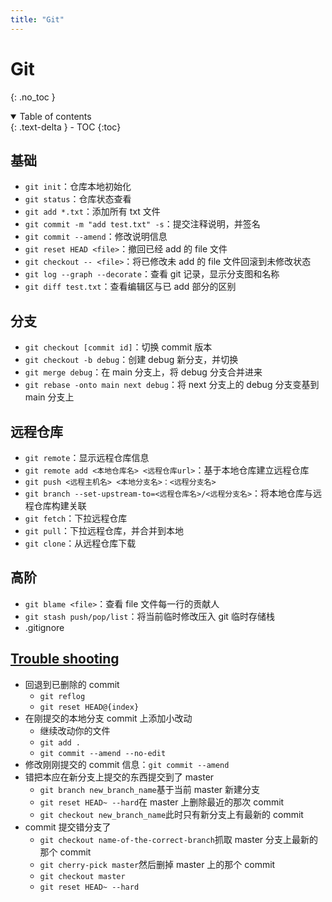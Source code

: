 ```yaml
---
title: "Git"
---
```


# Git
{: .no_toc }

<details open markdown="block">
  <summary>
    Table of contents
  </summary>
  {: .text-delta }
- TOC
{:toc}
</details>

## 基础

- `git init`：仓库本地初始化
- `git status`：仓库状态查看
- `git add *.txt`：添加所有 txt 文件
- `git commit -m "add test.txt" -s`：提交注释说明，并签名
- `git commit --amend`：修改说明信息
- `git reset HEAD <file>`：撤回已经 add 的 file 文件
- `git checkout -- <file>`：将已修改未 add 的 file 文件回滚到未修改状态
- `git log --graph --decorate`：查看 git 记录，显示分支图和名称
- `git diff test.txt`：查看编辑区与已 add 部分的区别

## 分支

- `git checkout [commit id]`：切换 commit 版本
- `git checkout -b debug`：创建 debug 新分支，并切换
- `git merge debug`：在 main 分支上，将 debug 分支合并进来
- `git rebase -onto main next debug`：将 next 分支上的 debug 分支变基到 main 分支上

## 远程仓库

- `git remote`：显示远程仓库信息
- `git remote add <本地仓库名> <远程仓库url>`：基于本地仓库建立远程仓库
- `git push <远程主机名> <本地分支名>：<远程分支名>`
- `git branch --set-upstream-to=<远程仓库名>/<远程分支名>`：将本地仓库与远程仓库构建关联
- `git fetch`：下拉远程仓库
- `git pull`：下拉远程仓库，并合并到本地
- `git clone`：从远程仓库下载

## 高阶

- `git blame <file>`：查看 file 文件每一行的贡献人
- `git stash push/pop/list`：将当前临时修改压入 git 临时存储栈
- .gitignore

## [Trouble shooting](https://ohshitgit.com/zh)

- 回退到已删除的 commit
  - `git reflog`
  - `git reset HEAD@{index}`
- 在刚提交的本地分支 commit 上添加小改动
  - 继续改动你的文件
  - `git add .`
  - `git commit --amend --no-edit`
- 修改刚刚提交的 commit 信息：`git commit --amend`
- 错把本应在新分支上提交的东西提交到了 master
  - `git branch new_branch_name`基于当前 master 新建分支
  - `git reset HEAD~ --hard`在 master 上删除最近的那次 commit
  - `git checkout new_branch_name`此时只有新分支上有最新的 commit
- commit 提交错分支了
  - `git checkout name-of-the-correct-branch`抓取 master 分支上最新的那个 commit
  - `git cherry-pick master`然后删掉 master 上的那个 commit
  - `git checkout master`
  - `git reset HEAD~ --hard`
